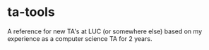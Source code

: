 # ta-tools
A reference for new TA's at LUC (or somewhere else) based on my experience as a computer science TA for 2 years.
